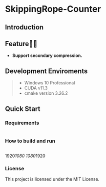 # SkippingRope-Counter
## Introduction


## Feature👏👋
* **Support secondary compression.** 

## Development Enviroments
>  - Windows 10 Professional 
>  - CUDA v11.3
>  - cmake version 3.26.2

## Quick Start

### Requirements
``` 

```

### How to build and run
```

```

1920*1080
1080*1920

### License
This project is licensed under the MIT License.